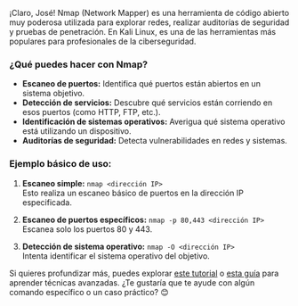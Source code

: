 ¡Claro, José! Nmap (Network Mapper) es una herramienta de código abierto muy poderosa utilizada para explorar redes, realizar auditorías de seguridad y pruebas de penetración. En Kali Linux, es una de las herramientas más populares para profesionales de la ciberseguridad.

### ¿Qué puedes hacer con Nmap?
- **Escaneo de puertos:** Identifica qué puertos están abiertos en un sistema objetivo.
- **Detección de servicios:** Descubre qué servicios están corriendo en esos puertos (como HTTP, FTP, etc.).
- **Identificación de sistemas operativos:** Averigua qué sistema operativo está utilizando un dispositivo.
- **Auditorías de seguridad:** Detecta vulnerabilidades en redes y sistemas.

### Ejemplo básico de uso:
1. **Escaneo simple:** `nmap <dirección IP>`  
   Esto realiza un escaneo básico de puertos en la dirección IP especificada.
   
2. **Escaneo de puertos específicos:** `nmap -p 80,443 <dirección IP>`  
   Escanea solo los puertos 80 y 443.

3. **Detección de sistema operativo:** `nmap -O <dirección IP>`  
   Intenta identificar el sistema operativo del objetivo.

Si quieres profundizar más, puedes explorar [este tutorial](https://www.freecodecamp.org/espanol/news/que-es-nmap-y-como-usarlo-un-tutorial-para-la-mejor-herramienta-de-escaneo-de-todos-los-tiempos/) o [esta guía](https://labex.io/es/tutorials/cybersecurity-perform-penetration-testing-with-nmap-in-kali-linux-416116) para aprender técnicas avanzadas. ¿Te gustaría que te ayude con algún comando específico o un caso práctico? 😊